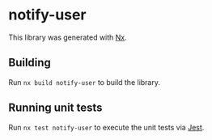# notify-user

This library was generated with [Nx](https://nx.dev).

## Building

Run `nx build notify-user` to build the library.

## Running unit tests

Run `nx test notify-user` to execute the unit tests via [Jest](https://jestjs.io).
